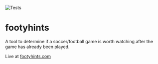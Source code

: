 ![Tests](https://github.com/pwnbus/footyhints/workflows/Tests/badge.svg?branch=master)

# footyhints
A tool to determine if a soccer/football game is worth watching after the game has already been played.

Live at [footyhints.com](https://footyhints.com)
